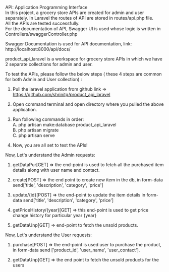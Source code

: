 API: Application Programming Interface <br>
In this project, a grocery store APIs are created for admin and user separately. In Laravel the routes of API are stored in routes/api.php file. <br>
All the APIs are tested successfully. <br>
For the documentation of API, Swagger UI is used whose logic is written in Controllers/swaggerController.php <br>

Swagger Documentation is used for API documentation, link: http://localhost:8000/api/docs/

product_api_laravel is a workspace for grocery store APIs in which we have 2 separate collections for admin and user. <br>

To test the APIs, please follow the below steps ( these 4 steps are common for both Admin and User collection) : <br>

1. Pull the laravel application from github link => https://github.com/shrinitg/product_api_laravel <br>

2. Open command terminal and open directory where you pulled the above application. <br>

3. Run following commands in order: <br>
    A. php artisan make:database product_api_laravel <br>
    B. php artisan migrate <br>
    C. php artisan serve <br>

4. Now, you are all set to test the APIs! <br>

Now, Let's understand the Admin requests: <br>

1. getDataPur[GET] => the end-point is used to fetch all the purchased item details along with user name and contact. <br>

2. create[POST] => the end point to create new item in the db, in form-data send['title', 'description', 'category', 'price'] <br>

3. update/{id}[POST] => the end-point to update the item details in form-data send['title', 'description', 'category', 'price'] <br>

4. getPriceHistory/{year}[GET] => this end-point is used to get price change history for particular year {year} <br>

5. getDataUnp[GET] => end-point to fetch the unsold products. <br>


Now, Let's understand the User requests: <br>

1. purchase[POST] => the end-point is used user to purchase the product, in form-data send ['product_id', 'user_name', 'user_contact']. <br>

2. getDataUnp[GET] => the end point to fetch the unsold products for the users <br>